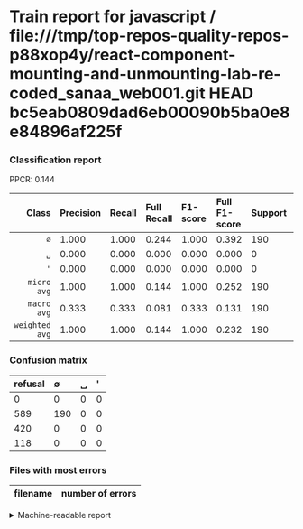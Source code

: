 # Train report for javascript / file:///tmp/top-repos-quality-repos-p88xop4y/react-component-mounting-and-unmounting-lab-re-coded_sanaa_web001.git HEAD bc5eab0809dad6eb00090b5ba0e8e84896af225f

### Classification report

PPCR: 0.144

| Class | Precision | Recall | Full Recall | F1-score | Full F1-score | Support | Full Support | PPCR |
|------:|:----------|:-------|:------------|:---------|:---------|:--------|:-------------|:-----|
| `∅` | 1.000| 1.000| 0.244| 1.000| 0.392| 190| 779| 0.244 |
| `␣` | 0.000| 0.000| 0.000| 0.000| 0.000| 0| 420| 0.000 |
| `'` | 0.000| 0.000| 0.000| 0.000| 0.000| 0| 118| 0.000 |
| `micro avg` | 1.000| 1.000| 0.144| 1.000| 0.252| 190| 1317| 0.144 |
| `macro avg` | 0.333| 0.333| 0.081| 0.333| 0.131| 190| 1317| 0.144 |
| `weighted avg` | 1.000| 1.000| 0.144| 1.000| 0.232| 190| 1317| 0.144 |

### Confusion matrix

|refusal|  ∅| ␣| '| 
|:---|:---|:---|:---|
|0 |0 |0 |0 |
|589 |190 |0 |0 |
|420 |0 |0 |0 |
|118 |0 |0 |0 |

### Files with most errors

| filename | number of errors|
|:----:|:-----|

<details>
    <summary>Machine-readable report</summary>
```json
{
  "cl_report": {"\u0027": {"f1-score": 0.0, "precision": 0.0, "recall": 0.0, "support": 0}, "macro avg": {"f1-score": 0.3333333333333333, "precision": 0.3333333333333333, "recall": 0.3333333333333333, "support": 190}, "micro avg": {"f1-score": 1.0, "precision": 1.0, "recall": 1.0, "support": 190}, "weighted avg": {"f1-score": 1.0, "precision": 1.0, "recall": 1.0, "support": 190}, "\u2205": {"f1-score": 1.0, "precision": 1.0, "recall": 1.0, "support": 190}, "\u2423": {"f1-score": 0.0, "precision": 0.0, "recall": 0.0, "support": 0}},
  "cl_report_full": {"\u0027": {"f1-score": 0.0, "precision": 0.0, "recall": 0.0, "support": 118}, "macro avg": {"f1-score": 0.13071895424836602, "precision": 0.3333333333333333, "recall": 0.08130081300813008, "support": 1317}, "micro avg": {"f1-score": 0.252156602521566, "precision": 1.0, "recall": 0.1442672741078208, "support": 1317}, "weighted avg": {"f1-score": 0.2319591466047315, "precision": 0.5914958238420653, "recall": 0.1442672741078208, "support": 1317}, "\u2205": {"f1-score": 0.39215686274509803, "precision": 1.0, "recall": 0.24390243902439024, "support": 779}, "\u2423": {"f1-score": 0.0, "precision": 0.0, "recall": 0.0, "support": 420}},
  "ppcr": 0.1442672741078208
}
```
</details>
